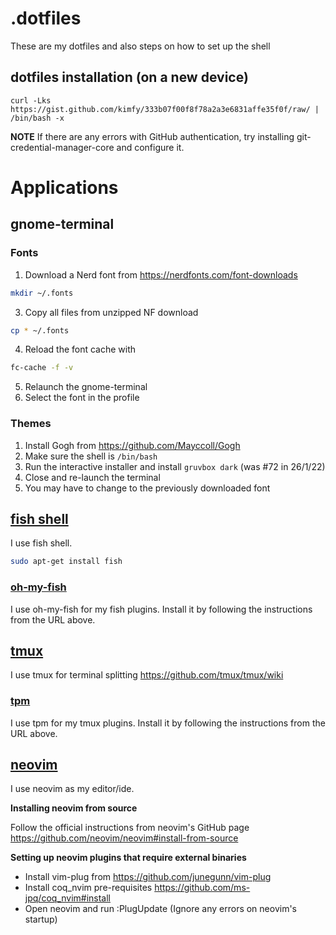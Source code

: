 # .dotfiles
These are my dotfiles and also steps on how to set up the shell

## dotfiles installation (on a new device)

```fish
curl -Lks https://gist.github.com/kimfy/333b07f00f8f78a2a3e6831affe35f0f/raw/ | /bin/bash -x
```

**NOTE**
If there are any errors with GitHub authentication, try installing git-credential-manager-core and configure it.

# Applications 

## gnome-terminal

### Fonts

1. Download a Nerd font from https://nerdfonts.com/font-downloads
```bash
mkdir ~/.fonts
```
3. Copy all files from unzipped NF download 
```bash
cp * ~/.fonts
```
4. Reload the font cache with 
```bash
fc-cache -f -v
```
5. Relaunch the gnome-terminal
6. Select the font in the profile

### Themes

1. Install Gogh from https://github.com/Mayccoll/Gogh
2. Make sure the shell is `/bin/bash`
3. Run the interactive installer and install `gruvbox dark` (was #72 in 26/1/22)
4. Close and re-launch the terminal
5. You may have to change to the previously downloaded font

## [fish shell](https://fishshell.com/) 

I use fish shell. 
```bash
sudo apt-get install fish
```
### [oh-my-fish](https://github.com/oh-my-fish/oh-my-fish#installation)

I use oh-my-fish for my fish plugins. Install it by following the instructions from the URL above.

## [tmux](https://github.com/tmux/tmux)

I use tmux for terminal splitting https://github.com/tmux/tmux/wiki

### [tpm](https://github.com/tmux-plugins/tpm#installation)

I use tpm for my tmux plugins. Install it by following the instructions from the URL above.

## [neovim](https://github.com/neovim/neovim#install-from-source)

I use neovim as my editor/ide.

**Installing neovim from source**

Follow the official instructions from neovim's GitHub page https://github.com/neovim/neovim#install-from-source 

**Setting up neovim plugins that require external binaries**

* Install vim-plug from https://github.com/junegunn/vim-plug 
* Install coq_nvim pre-requisites https://github.com/ms-jpq/coq_nvim#install
* Open neovim and run :PlugUpdate (Ignore any errors on neovim's startup)

